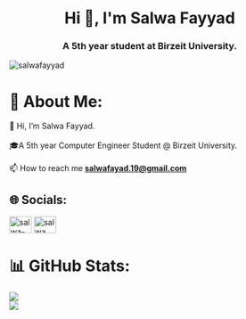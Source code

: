 <h1 align="center">Hi 👋, I'm Salwa Fayyad</h1>
<h3 align="center">A 5th year student at Birzeit University.</h3>

<p align="left"> <img src="https://komarev.com/ghpvc/?username=salwafayyad&label=Profile%20views&color=0e75b6&style=flat" alt="salwafayyad" /> </p>

# 💫 About Me:
👋 Hi, I’m Salwa Fayyad.<br><br>🎓A 5th year Computer Engineer Student @ Birzeit University.<br>
<br> 📫 How to reach me **salwafayad.19@gmail.com** <br>

## 🌐 Socials:
<a href="https://www.linkedin.com/in/salwa-fayyad-a1981720b/" target="blank"><img align="center" src="https://raw.githubusercontent.com/rahuldkjain/github-profile-readme-generator/master/src/images/icons/Social/linked-in-alt.svg" alt="salwa-fayyad" height="30" width="40" /></a>
<a href="https://www.facebook.com/saloush/" target="blank"><img align="center" src="https://raw.githubusercontent.com/rahuldkjain/github-profile-readme-generator/master/src/images/icons/Social/facebook.svg" alt="salwa fayyad" height="30" width="40" /></a>

# 📊 GitHub Stats:
![](https://github-readme-stats.vercel.app/api?username=salwafayyad&theme=dark&hide_border=false&include_all_commits=false&count_private=false)<br/>
![](https://github-readme-stats.vercel.app/api/top-langs/?username=salwafayyad&theme=dark&hide_border=false&include_all_commits=false&count_private=false&layout=compact)

